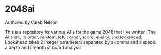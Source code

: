 2048ai
======
Authored by Caleb Nelson

This is a repository for various AI's for the game 2048 that I've written.
The AI's are, in order, random, left, corner, score, quality, and lookahead.
Lookahead takes 2 integer parameters separated by a comma and a space: a depth and breadth of board analysis